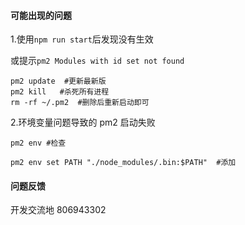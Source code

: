 #### 可能出现的问题

1.使用`npm run start`后发现没有生效

或提示`pm2 Modules with id set not found`

```
pm2 update  #更新最新版
pm2 kill   #杀死所有进程
rm -rf ~/.pm2  #删除后重新启动即可
```

2.环境变量问题导致的 pm2 启动失败

```
pm2 env #检查
```

```
pm2 env set PATH "./node_modules/.bin:$PATH"  #添加
```

#### 问题反馈

开发交流地 806943302
